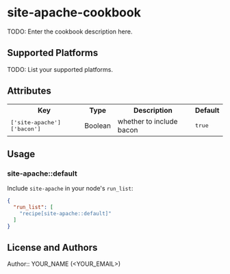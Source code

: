 # site-apache-cookbook

TODO: Enter the cookbook description here.

## Supported Platforms

TODO: List your supported platforms.

## Attributes

<table>
  <tr>
    <th>Key</th>
    <th>Type</th>
    <th>Description</th>
    <th>Default</th>
  </tr>
  <tr>
    <td><tt>['site-apache']['bacon']</tt></td>
    <td>Boolean</td>
    <td>whether to include bacon</td>
    <td><tt>true</tt></td>
  </tr>
</table>

## Usage

### site-apache::default

Include `site-apache` in your node's `run_list`:

```json
{
  "run_list": [
    "recipe[site-apache::default]"
  ]
}
```

## License and Authors

Author:: YOUR_NAME (<YOUR_EMAIL>)

